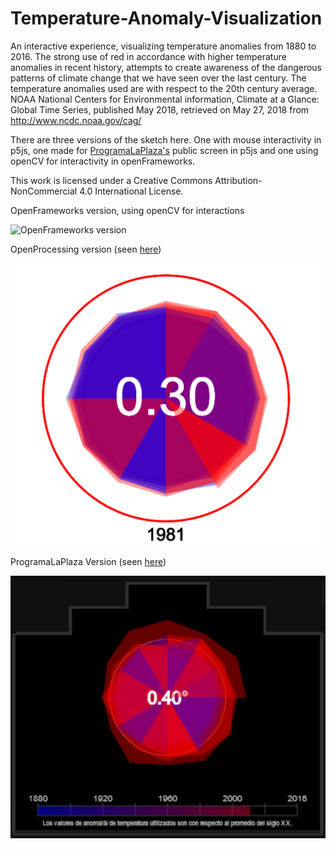 # Temperature-Anomaly-Visualization

An interactive experience, visualizing temperature anomalies from 1880 to 2016. The strong use of red in accordance with higher temperature anomalies in recent history, attempts to create awareness of the dangerous patterns of climate change that we have seen over the last century. The temperature anomalies used are with respect to the 20th century average. NOAA National Centers for Environmental information, Climate at a Glance: Global Time Series, published May 2018, retrieved on May 27, 2018 from http://www.ncdc.noaa.gov/cag/

There are three versions of the sketch here.  One with mouse interactivity in p5js, one made for [ProgramaLaPlaza's](http://programalaplaza.medialab-prado.es/#/home) public screen in p5js and one using openCV for interactivity in openFrameworks.

This work is licensed under a Creative Commons Attribution-NonCommercial 4.0 International License.

OpenFrameworks version, using openCV for interactions

![OpenFrameworks version](https://raw.githubusercontent.com/seem-less/Temperature-Anomaly-Visualization/master/oF%20with%20openCV/hand%20interaction.gif)

OpenProcessing version (seen [here](https://www.openprocessing.org/sketch/553781))

![OpenProcessing Version](https://raw.githubusercontent.com/seem-less/Temperature-Anomaly-Visualization/master/openprocessing%20example.png)

ProgramaLaPlaza Version (seen [here](http://programalaplaza.medialab-prado.es/#/editor/934cec54-f2a0-4cd2-90ac-00db1385f8d7))

![ProgramaLaPlaza preview](https://raw.githubusercontent.com/seem-less/Temperature-Anomaly-Visualization/master/programaplaza.png)
